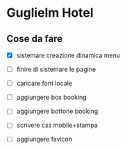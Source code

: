 # Guglielm Hotel


## Cose da fare
- [x] sistemare creazione dinamica menu
- [ ] finire di sistemare le pagine
- [ ] caricare font locale
- [ ] aggiungere box booking
- [ ] aggiungere bottone booking
- [ ] scrivere css mobile+stampa
- [ ] aggiungere favicon

